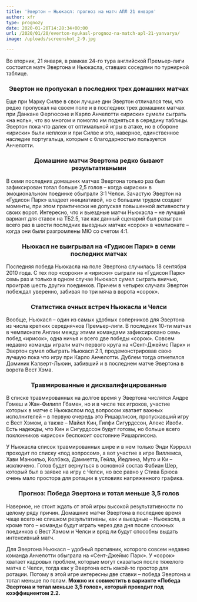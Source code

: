 ```yaml
---
title: 'Эвертон – Ньюкасл: прогноз на матч АПЛ 21 января'
author: xfr
type: prognozy
date: 2020-01-20T14:28:34+00:00
url: /2020/01/20/everton-nyukasl-prognoz-na-match-apl-21-yanvarya/
image: /uploads/screenshot_2-9.jpg

---
```

Во вторник, 21 января, в рамках 24-го тура английской Премьер-лиги состоится матч Эвертона и Ньюкасла, ставших соседями по турнирной таблице.

<h3 style="text-align: center">
  Эвертон не пропускал в последних трех домашних матчах
</h3>

Еще при Марку Силве в свои лучшие дни Эвертон отличался тем, что редко пропускал на своем поле и в последних трех домашних матчах при Данкане Фергюсоне и Карло Анчелотти &#171;ириски&#187; сумели сыграть &#171;на ноль&#187;, что во многом и помогло им подняться в середину таблицы. Эвертон пока что далек от оптимальной игры в атаке, но в обороне &#171;ириски&#187; были неплохи и при Силве и это, наверное, единственное наследие португальца, которым с благодарностью пользуется Анчелотти.

<h3 style="text-align: center">
  <strong>Домашние матчи Эвертона редко бывают результативными</strong>
</h3>

В семи последних домашних матчах Эвертона только раз был зафиксирован тотал больше 2,5 голов – когда &#171;ириски&#187; в эмоциональном поединке обыграли 3:1 Челси. Зачастую Эвертон на &#171;Гудисон Парк&#187; владеет инициативой, но с большим трудом создает моменты, при этом практически не допуская повышенной активности у своих ворот. Интересно, что и выездные матчи Ньюкасла – не лучший вариант для ставок на ТБ2.5, так как данный сценарий был разыгран всего раз в шести последних выездных матчах &#171;сорок&#187; в чемпионате – когда они были разгромлены МЮ со счетом 4:1.

<h3 style="text-align: center">
  Ньюкасл не выигрывал на &#171;Гудисон Парк&#187; в семи последних матчах
</h3>

Последняя победа Ньюкасла на поле Эвертона случилась 18 сентября 2010 года. С тех пор &#171;сороки&#187; и &#171;ириски&#187; сыграли на &#171;Гудисон Парк&#187; семь раз и только в одном случае Ньюкасл сумел сыграть вничью, проиграв шесть других поединков. Причем в четырех случаях Эвертон побеждал уверенно, забивая по три мяча в ворота &#171;сорок&#187;.

<h3 style="text-align: center">
  <strong>Статистика очных встреч Ньюкасла и Челси</strong>
</h3>

Вообще, Ньюкасл – один из самых удобных соперников для Эвертона из числа крепких середнячков Премьер-лиги. В последних 10-ти матчах в чемпионате Англии между этими командами зафиксировано семь побед &#171;ирисок&#187;, одна ничья и всего две победы &#171;сорок&#187;. Совсем недавно команды играли матч первого круга на &#171;Сент-Джеймс Парк&#187; и Эвертон сумел обыграть Ньюкасл 2:1, продемонстрировав свою лучшую пока что игру при Карло Анчелотти. Дублем тогда отметился Доминик Калверт-Льюин, забивший и в последнем матче Эвертона в ворота Вест Хэма.

<h3 style="text-align: center">
  <strong>Травмированные и дисквалифицированные</strong>
</h3>

В списке травмированных на долгое время у Эвертона числятся Андре Гомеш и Жан-Филипп Гбамен, но и в числе тех игроков, участие которых в матче с Ньюкаслом под вопросом хватает важных исполнителей – в первую очередь это Ришарлисон, пропускавший игру с Вест Хэмом, а также – Майкл Кин, Гилфи Сигурдссон, Алекс Ивоби. Есть надежды, что Кин и Сигурдссон будут готовы, но больше всего поклонников &#171;ирисок&#187; беспокоит состояние Ришарлисона.

У Ньюкасла список травмированных шире и в нем только Энди Кэрролл проходит по списку &#171;под вопросом&#187;, а вот участие в игре Виллемса, Хави Манкильо, Колбэка, Дамметта, Гейла, Йедлина, Муто и Ки – исключено. Готов будет вернуться в основной состав Фабиан Шер, который был в заявке на игру с Челси, но все равно у Стива Брюса очень мало простора для ротации в условиях напряженного графика.

<h3 style="text-align: center">
  <strong>Прогноз: Победа Эвертона и тотал меньше 3,5 голов</strong>
</h3>

Наверное, не стоит ждать от этой игры высокой результативности по целому ряду причин. Домашние матчи Эвертона в последнее время чаще всего не слишком результативны, как и выездные – Ньюкасла, а кроме того – команды будут играть через два дня после сложных поединков с Вест Хэмом и Челси и вряд ли будут способны выдать интенсивный матч.

Для Эвертона Ньюкасл – удобный противник, которого совсем недавно команда Анчелотти обыграла на &#171;Сент-Джеймс Парк&#187;. У &#171;сорок&#187; хватает кадровых проблем, которые могут сказаться после тяжелого матча с Челси, тогда как у Эвертона есть какой-то простор для ротации. Потому в этой игре интересны две ставки – победа Эвертона и тотал меньше по голам. **Можно их совместить в варианте &#171;Победа Эвертона и тотал меньше 3,5 голов&#187;, который проходит под коэффициентом 2.2.**